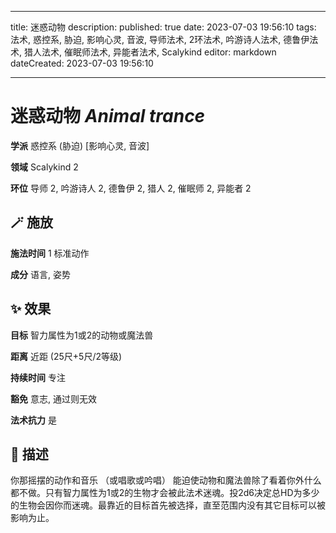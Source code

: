 
---
title: 迷惑动物
description: 
published: true
date: 2023-07-03 19:56:10
tags: 法术, 惑控系, 胁迫, 影响心灵, 音波, 导师法术, 2环法术, 吟游诗人法术, 德鲁伊法术, 猎人法术, 催眠师法术, 异能者法术, Scalykind
editor: markdown
dateCreated: 2023-07-03 19:56:10

---

# **迷惑动物** *Animal trance*

**学派** 惑控系 (胁迫) \[影响心灵, 音波\] 

**领域** Scalykind 2

**环位** 导师 2, 吟游诗人 2, 德鲁伊 2, 猎人 2, 催眠师 2, 异能者 2

## 🪄 施放

**施法时间** 1 标准动作

**成分** 语言, 姿势

## ✨ 效果 

**目标** 智力属性为1或2的动物或魔法兽 

**距离** 近距 (25尺+5尺/2等级)  

**持续时间** 专注 

**豁免** 意志, 通过则无效

**法术抗力** 是

## 📖 描述

你那摇摆的动作和音乐 （或唱歌或吟唱） 能迫使动物和魔法兽除了看着你外什么都不做。只有智力属性为1或2的生物才会被此法术迷魂。投2d6决定总HD为多少的生物会因你而迷魂。最靠近的目标首先被选择，直至范围内没有其它目标可以被影响为止。
    